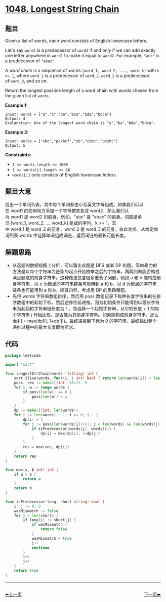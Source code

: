 # [1048. Longest String Chain](https://leetcode.com/problems/longest-string-chain/)


## 题目

Given a list of words, each word consists of English lowercase letters.

Let's say `word1` is a predecessor of `word2` if and only if we can add exactly one letter anywhere in `word1` to make it equal to `word2`. For example, `"abc"` is a predecessor of `"abac"`.

A *word chain* is a sequence of words `[word_1, word_2, ..., word_k]` with `k >= 1`, where `word_1` is a predecessor of `word_2`, `word_2` is a predecessor of `word_3`, and so on.

Return the longest possible length of a word chain with words chosen from the given list of `words`.

**Example 1:**

```
Input: words = ["a","b","ba","bca","bda","bdca"]
Output: 4
Explanation: One of the longest word chain is "a","ba","bda","bdca".
```

**Example 2:**

```
Input: words = ["xbc","pcxbcf","xb","cxbc","pcxbc"]
Output: 5
```

**Constraints:**

- `1 <= words.length <= 1000`
- `1 <= words[i].length <= 16`
- `words[i]` only consists of English lowercase letters.

## 题目大意

给出一个单词列表，其中每个单词都由小写英文字母组成。如果我们可以在 word1 的任何地方添加一个字母使其变成 word2，那么我们认为 word1 是 word2 的前身。例如，"abc" 是 "abac" 的前身。词链是单词 [word_1, word_2, ..., word_k] 组成的序列，k >= 1，其中 word_1 是 word_2 的前身，word_2 是 word_3 的前身，依此类推。从给定单词列表 words 中选择单词组成词链，返回词链的最长可能长度。

## 解题思路

- 从这题的数据规模上分析，可以猜出此题是 DFS 或者 DP 的题。简单暴力的方法是以每个字符串为链条的起点开始枚举之后的字符串，两两判断能否构成满足题意的前身字符串。这种做法包含很多重叠子问题，例如 a 和 b 能构成前身字符串，以 c 为起点的字符串链条可能用到 a 和 b，以 d 为起点的字符串链条也可能用到 a 和 b。顺其自然，考虑用 DP 的思路解题。
- 先将 words 字符串数组排序，然后用 poss 数组记录下每种长度字符串的在排序数组中的起始下标。然后逆序往前递推。因为初始条件只能得到以最长字符串为起始的字符串链长度为 1 。每选择一个起始字符串，从它的长度 + 1 的每个字符串 j 开始比较，是否能为其前身字符串。如果能构成前身字符串，那么 dp[i] = max(dp[i], 1+dp[j])。最终递推到下标为 0 的字符串。最终输出整个递推过程中的最大长度即为所求。

## 代码

```go
package leetcode

import "sort"

func longestStrChain(words []string) int {
	sort.Slice(words, func(i, j int) bool { return len(words[i]) < len(words[j]) })
	poss, res := make([]int, 16+2), 0
	for i, w := range words {
		if poss[len(w)] == 0 {
			poss[len(w)] = i
		}
	}
	dp := make([]int, len(words))
	for i := len(words) - 1; i >= 0; i-- {
		dp[i] = 1
		for j := poss[len(words[i])+1]; j < len(words) && len(words[j]) == len(words[i])+1; j++ {
			if isPredecessor(words[j], words[i]) {
				dp[i] = max(dp[i], 1+dp[j])
			}
		}
		res = max(res, dp[i])
	}
	return res
}

func max(a, b int) int {
	if a > b {
		return a
	}
	return b
}

func isPredecessor(long, short string) bool {
	i, j := 0, 0
	wasMismatch := false
	for j < len(short) {
		if long[i] != short[j] {
			if wasMismatch {
				return false
			}
			wasMismatch = true
			i++
			continue
		}
		i++
		j++
	}
	return true
}
```


----------------------------------------------
<div style="display: flex;justify-content: space-between;align-items: center;">
<p><a href="https://books.halfrost.com/leetcode/ChapterFour/1000~1099/1047.Remove-All-Adjacent-Duplicates-In-String/">⬅️上一页</a></p>
<p><a href="https://books.halfrost.com/leetcode/ChapterFour/1000~1099/1049.Last-Stone-Weight-II/">下一页➡️</a></p>
</div>
